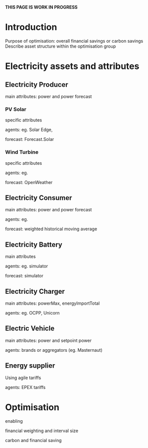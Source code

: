 **THIS PAGE IS WORK IN PROGRESS**

# Introduction

Purpose of optimisation: overall financial savings or carbon savings
Describe asset structure within the optimisation group

# Electricity assets and attributes

## Electricity Producer
main attributes: power and power forecast

### PV Solar
specific attributes

agents: eg. Solar Edge, 

forecast: Forecast.Solar

### Wind Turbine
specific attributes

agents: eg. 

forecast: OpenWeather

## Electricity Consumer
main attributes: power and power forecast

agents: eg.

forecast: weighted historical moving average

## Electricity Battery
main attributes 

agents: eg. simulator

forecast: simulator

## Electricity Charger
main attributes: powerMax, energyImportTotal

agents: eg. OCPP, Unicorn

## Electric Vehicle
main attributes: power and setpoint power

agents: brands or aggregators (eg. Masternaut)

## Energy supplier
Using agile tariffs

agents: EPEX tariffs

# Optimisation
enabling

financial weighting and interval size

carbon and financial saving


